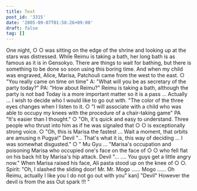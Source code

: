 ```yaml
---
title: Text
post_id: '3315'
date: '2005-09-07T01:58:26+09:00'
draft: false
tag: []
---
```


One night, ○ ○ was sitting on the edge of the shrine and looking up at the stars was distressed. While Reimu is taking a bath, her long bath is as famous as it is in Gensokyo. There are things to wait for bathing, but there is something to be done so soon using this boring time. And when my child was engraved, Alice, Marisa, Patchouli came from the west to the east. ○ "You really came on time on time" A: "What will you be as secretary of the party today?" PA: "How about Reimu?" Reimu is taking a bath, although the party is not bad Today is a more important matter so it is a pass ... Actually ... I wish to decide who I would like to go out with. "The color of the three eyes changes when I listen to it. ○ "I will associate with a child who was able to occupy my knees with the procedure of a chair-taking game" PA "It's easier than I thought." ○ "Oh, it's quick and easy to understand. Three people who thrust into him as if he was signaled that ○ ○ is exceptionally strong voice. ○ "Oh, this is Marisa the fastest ... Wait a moment, that orbits are amusing n Pugya!" Devil "... That's what it is, this way of deciding ... I was somewhat disgusted." ○ " Mu Gyu ... "Marisa's occupation and poisoning Marisa who occupied one's face on the face of ○ ○ who fell flat on his back hit by Marisa's hip attack. Devil "... .... You guys get a little angry now." When Marisa raised his face, Ali pasta stood up on the knee of ○ ○. Spirit: "Oh, I slashed the sliding door! Mr. Mr. Mogo ...... Mogo ...... Oh Reimu, actually I like you I do not go out with you" kan\] "Devil" However the devil is from the ass Out spark !!! "